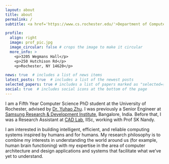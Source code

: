 ```yaml
---
layout: about
title: about
permalink: /
subtitle: <a href='https://www.cs.rochester.edu/'>Department of Computer Science, University of Rochester</a>.

profile:
  align: right
  image: prof_pic.jpg
  image_circular: false # crops the image to make it circular
  more_info: >
    <p>3205 Wegmans Hall</p>
    <p>250 Hutchison Rd</p>
    <p>Rochester, NY 14620</p>

news: true  # includes a list of news items
latest_posts: true  # includes a list of the newest posts
selected_papers: true # includes a list of papers marked as "selected={true}"
social: true  # includes social icons at the bottom of the page
---
```

I am a Fifth Year Computer Science PhD student at the University of Rochester, advised by <a href='https://yuhaozhu.com/'>Dr. Yuhao Zhu</a>. I was previously a Senior Engineer at <a href='https://research.samsung.com/sri-b'>Samsung Research & Development Institute</a>, Bangalore, India. Before that, I was a Research Assistant at <a href='https://cadl.iisc.ernet.in/'>CAD Lab</a>, IISc, working with Prof SK Nandy.

I am interested in building intelligent, efficient, and reliable computing systems inspired by humans and for humans. My research philosophy is to combine my interests in understanding the world around us (for example, human brain functioning) with my expertise in the area of computer architecture and design applications and systems that facilitate what we’ve yet to understand.

<!---My [research interest](/Blog/research_int/Refined_Research Interest.html) lies in Computer Architecture with current emphasis on designing efficient systems for emerging applications like Deep Neural Networks, Genomic Sequencing etc. In my pursuit of getting acquainted with various approaches taken towards hardware ?accelerators for machine learning workloads, I have reviewed a few articles and have been keeping their short-summaries (reviews) here.--->
